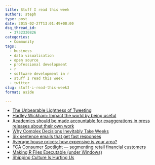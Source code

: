 ```yaml
---
title: Stuff I read this week
authors: steph
type: post
date: 2015-02-27T13:01:49+00:00
dsq_thread_id:
  - 3732330826
categories:
  - Community
tags:
  - business
  - data visualisation
  - open source
  - professional development
  - r
  - software development in r
  - stuff I read this week
  - twitter
slug: stuff-i-read-this-week3
format: aside

---
```

  * <a href="http://www.theatlantic.com/business/archive/2015/02/the-unbearable-lightness-of-tweeting/385484/" target=_blank title="The Unbearable Lightness of Tweeting">The Unbearable Lightness of Tweeting</a>
  * <a href="http://bulletin.imstat.org/2014/12/hadley-wickham-impact-the-world-by-being-useful/" target=_blank title="Hadley Wickham: Impact the world by being useful">Hadley Wickham: Impact the world by being useful</a>
  * <a href="http://andrewgelman.com/2015/02/22/academics-made-accountable-exaggerations-press-releases-work/" target=_blank title="Academics should be made accountable for exaggerations in press releases about their own work">Academics should be made accountable for exaggerations in press releases about their own work</a>
  * <a href="http://www.benjrees.com/2015/02/15/why-complex-decisions-inevitably-take-weeks/" target=_blank title="Why Complex Decisions Inevitably Take Weeks">Why Complex Decisions Inevitably Take Weeks</a>
  * <a href="https://ozar.me/2014/08/six-sentence-emails-fast-responses" target=_blank title="Six sentence emails that get fast responses">Six sentence emails that get fast responses</a>
  * <a href="http://visual.ons.gov.uk/house-prices-in-your-area/" target=_blank title="Average house prices: how expensive is your area?">Average house prices: how expensive is your area?</a>
  * <a href="http://www.fca-consumer-spotlight.org.uk/" target=_blank title="FCA Consumer Spotlight">FCA Consumer Spotlight &#8212; segmenting retail financial customers</a>
  * <a href="http://www.r-datacollection.com/blog/Making-R-files-executable/" target=_blank title="Making R Files Executable (under Windows)">Making R Files Executable (under Windows)</a>
  * <a href="http://bitbashing.io/2015/02/16/shipping-culture.html" target=_blank title="Shipping Culture Is Hurting Us">Shipping Culture Is Hurting Us</a>